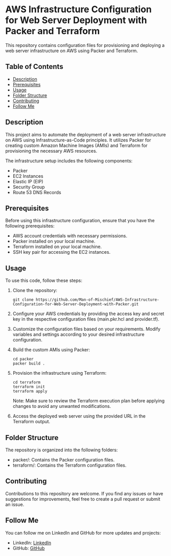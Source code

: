 # AWS Infrastructure Configuration for Web Server Deployment with Packer and Terraform

This repository contains configuration files for provisioning and deploying a web server infrastructure on AWS using Packer and Terraform.

## Table of Contents

- [Description](#Description)
- [Prerequisites](#Prerequisites)
- [Usage](#Usage)
- [Folder Structure](#Folder-Structure)
- [Contributing](#Contributing)
- [Follow Me](#Follow-Me)


## Description

This project aims to automate the deployment of a web server infrastructure on AWS using Infrastructure-as-Code principles. It utilizes Packer for creating custom Amazon Machine Images (AMIs) and Terraform for provisioning the necessary AWS resources.

The infrastructure setup includes the following components:

- Packer
- EC2 Instances
- Elastic IP (EIP)
- Security Group
- Route 53 DNS Records

## Prerequisites

Before using this infrastructure configuration, ensure that you have the following prerequisites:

- AWS account credentials with necessary permissions.
- Packer installed on your local machine.
- Terraform installed on your local machine.
- SSH key pair for accessing the EC2 instances.

## Usage

To use this code, follow these steps:

1. Clone the repository:
   ```
   git clone https://github.com/Man-of-Mischief/AWS-Infrastructure-Configuration-for-Web-Server-Deployment-with-Packer.git
   ```
2. Configure your AWS credentials by providing the access key and secret key in the respective configuration files (main.pkr.hcl and provider.tf).

3. Customize the configuration files based on your requirements. Modify variables and settings according to your desired infrastructure configuration.

4. Build the custom AMIs using Packer:
   ```
   cd packer
   packer build .
   ```
   
5. Provision the infrastructure using Terraform: 
   ```
   cd terraform
   terraform init
   terraform apply
   ```
   Note: Make sure to review the Terraform execution plan before applying changes to avoid any unwanted modifications.

6. Access the deployed web server using the provided URL in the Terraform output.
   
## Folder Structure

The repository is organized into the following folders:

- packer/: Contains the Packer configuration files.
- terraform/: Contains the Terraform configuration files.

## Contributing
Contributions to this repository are welcome. If you find any issues or have suggestions for improvements, feel free to create a pull request or submit an issue.

## Follow Me

You can follow me on LinkedIn and GitHub for more updates and projects:

- LinkedIn: [LinkedIn](https://www.linkedin.com/in/nidhinbabukuttan/)
- GitHub: [GitHub](https://github.com/Man-of-Mischief)

   
